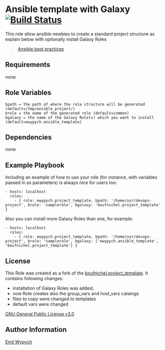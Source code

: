 Ansible template with Galaxy [![Build Status](https://travis-ci.org/ewypych/ansible_template_galaxy.svg?branch=master)](https://travis-ci.org/ewypych/ansible_template_galaxy)
=========


This role allow ansible newbies to create a standard project structure as explain below with optionally install Galaxy Roles
> [Ansible best practices ](http://docs.ansible.com/ansible/playbooks_best_practices.html)

Requirements
------------

none

Role Variables
--------------
```
bpath = the path of where the role structure will be generated (default=/tmp/ansible_project/)
brole = the name of the generated role (default=common)
bgalaxy = the name of the Galaxy Role(s) which you want to install (default=ewypych.ansible_template)
```

Dependencies
------------
none

Example Playbook
----------------

Including an example of how to use your role (for instance, with variables passed in as parameters) is always nice for users too:

```
- hosts: localhost
  roles:
    - { role: ewypych.project_template, bpath: '/home/usr/devops-project', brole: 'samplerole', bgalaxy: 'boufnichel.project_template' }
```

Also you can install more Galaxy Roles than one, for example:

```
- hosts: localhost
  roles:
    - { role: ewypych.project_template, bpath: '/home/usr/devops-project', brole: 'samplerole', bgalaxy: ['ewypych.ansible_template', 'boufnichel.project_template'] }
```

License
-------

This Role was created as a fork of the [boufnichel.project_template](https://galaxy.ansible.com/boufnichel/project_template/). It contains following changes:

- installation of Galaxy Roles was added,
- now Role creates also the group_vars and host_vars catalogs
- files to copy were changed to templates
- default vars were changed

[GNU General Public License v3.0](https://tldrlegal.com/license/gnu-general-public-license-v3-(gpl-3))

Author Information
------------------
[Emil Wypych](https://emilwypych.com)




